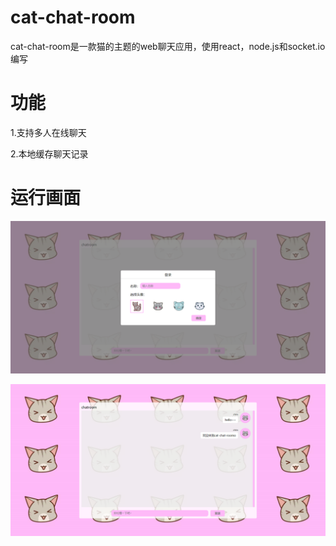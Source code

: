 cat-chat-room
===
cat-chat-room是一款猫的主题的web聊天应用，使用react，node.js和socket.io编写

功能
===
1.支持多人在线聊天

2.本地缓存聊天记录

运行画面
===
![](https://github.com/chimWang/cat-chat-room/blob/master/screenshots/screenshot1.png)

![](https://github.com/chimWang/cat-chat-room/blob/master/screenshots/screenshot2.png)
